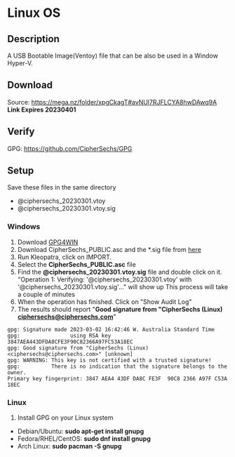 # Linux OS
## Description
A USB Bootable Image(Ventoy) file that can be also be used in a Window Hyper-V.

## Download
Source: https://mega.nz/folder/xpgCkagT#avNUl7RJFLCYA8hwDAwq9A  
**Link Expires 20230401**

## Verify
GPG: https://github.com/CipherSechs/GPG

## Setup
Save these files in the same directory
 - @ciphersechs_20230301.vtoy
 - @ciphersechs_20230301.vtoy.sig

### Windows
1. Download [GPG4WIN](https://www.gpg4win.org/)
2. Download CipherSechs_PUBLIC.asc and the *.sig file from [here](https://github.com/CipherSechs/GPG)  
3. Run Kleopatra, click on IMPORT.
4. Select the **CipherSechs_PUBLIC.asc** file
5. Find the **@ciphersechs_20230301.vtoy.sig** file and double click on it.
   "Operation 1: Verifying: '@ciphersechs_20230301.vtoy' with '@ciphersechs_20230301.vtoy.sig'..." will show up
   This process will take a couple of minutes
6. When the operation has finished.  Click on "Show Audit Log"
7. The results should report "**Good signature from "CipherSechs (Linux) <ciphersechs@ciphersechs.com>**"  

```
gpg: Signature made 2023-03-02 16:42:46 W. Australia Standard Time
gpg:                using RSA key 3847AEA443DFDA8CFE3F90C82366A97FC53A18EC
gpg: Good signature from "CipherSechs (Linux) <ciphersechs@ciphersechs.com>" [unknown]
gpg: WARNING: This key is not certified with a trusted signature!
gpg:          There is no indication that the signature belongs to the owner.
Primary key fingerprint: 3847 AEA4 43DF DA8C FE3F  90C8 2366 A97F C53A 18EC
```

### Linux
1. Install GPG on your Linux system
  - Debian/Ubuntu: **sudo apt-get install gnupg**
  - Fedora/RHEL/CentOS: **sudo dnf install gnupg**
  - Arch Linux: **sudo pacman -S gnupg**
